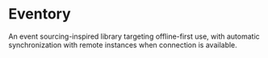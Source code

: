 # Eventory

An event sourcing-inspired library targeting offline-first use, with automatic synchronization with remote
instances when connection is available.
